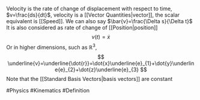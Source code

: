 Velocity is the rate of change of displacement with respect to time, $v=\frac{ds}{dt}$, velocity is a [[Vector Quantities|vector]], the scalar equivalent is [[Speed]]. We can also say $\bar{v}=\frac{\Delta s}{\Delta t}$
It is also considered as rate of change of [[Position|position]]
$$
v(t)=\dot{x}
$$
Or in higher dimensions, such as $\mathbb{R}^{3}$,
$$
\underline{v}=\underline{\dot{r}}=\dot{x}\underline{e}_{1}+\dot{y}\underline{e}_{2}+\dot{z}\underline{e}_{3}
$$
Note that the [[Standard Basis Vectors|basis vectors]] are constant


#Physics #Kinematics #Definition 
